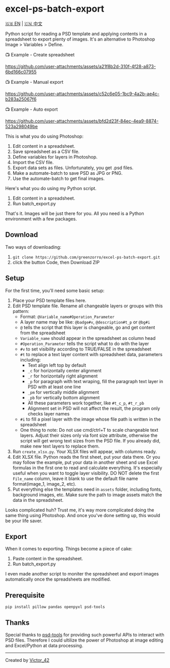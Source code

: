 # excel-ps-batch-export

[🇬🇧 EN](https://github.com/greenzorro/excel-ps-batch-export/blob/main/README.md) | [🇨🇳 中文](https://github.com/greenzorro/excel-ps-batch-export/blob/main/README_ZH_CN.md)

Python script for reading a PSD template and applying contents in a spreadsheet to export plenty of images. It's an alternative to Photoshop Image > Variables > Define.

📺 Example - Create spreadsheet

https://github.com/user-attachments/assets/a21f8b2d-310f-4f28-a873-6bd166c07955

📺 Example - Manual export

https://github.com/user-attachments/assets/c52c6e05-1bc9-4a2b-ae4c-b283a25067f6

📺 Example - Auto export

https://github.com/user-attachments/assets/bfd2d23f-84ec-4ea9-8874-523a298049be

This is what you do using Photoshop:

1. Edit content in a spreadsheet.
2. Save spreadsheet as a CSV file.
3. Define variables for layers in Photoshop.
4. Import the CSV file.
5. Export data sets as files. Unfortunately, you get .psd files.
6. Make a automate-batch to save PSD as JPG or PNG.
7. Use the automate-batch to get final images.

Here's what you do using my Python script.

1. Edit content in a spreadsheet.
2. Run batch_export.py

That's it. Images will be just there for you. All you need is a Python environment with a few packages.

## Download

Two ways of downloading:

1. `git clone https://github.com/greenzorro/excel-ps-batch-export.git`
2. click the button Code, then Download ZIP

## Setup

For the first time, you'll need some basic setup:

1. Place your PSD template files here.
2. Edit PSD template file. Rename all changeable layers or groups with this pattern:
    - Format: `@Variable_name#Operation_Parameter`
    - A layer name may be like: `@badge#v`, `@description#t_p` or `@bg#i`
    - `@` tells the script that this layer is changeable, go and get content from the spreadsheet
    - `Variable_name` should appear in the spreadsheet as column head
    - `#Operation_Parameter` tells the script what to do with the layer
    - `#v` to set visibility according to TRUE/FALSE in the spreadsheet
    - `#t` to replace a text layer content with spreadsheet data, parameters including:
        - Text align left top by default
        - `_c` for horizontally center alignment
        - `_r` for horizontally right alignment
        - `_p` for paragraph with text wraping, fill the paragraph text layer in PSD with at least one line
        - `_pm` for vertically middle alignment
        - `_pb` for vertically bottom alignment
        - All these parameters work together, like `#t_c_p`, `#t_r_pb`
        - Alignment set in PSD will not affect the result, the program only checks layer names
    - `#i` to fill a pixel layer with the image whose file path is written in the spreadsheet
    - One thing to note: Do not use cmd/ctrl+T to scale changeable text layers. Adjust their sizes only via font size attribute, otherwise the script will get wrong text sizes from the PSD file. If you already did, make new text layers to replace them.
3. Run `create_xlsx.py`. Your XLSX files will appear, with columns ready.
4. Edit XLSX file. Python reads the first sheet, put your data there. Or you may follow the example, put your data in another sheet and use Excel formulas in the first one to read and calculate everything. It's especially useful when you want to toggle layer visibility. DO NOT delete the first `File_name` column, leave it blank to use the default file name format(image_1, image_2, etc).
5. Put everything else the templates need in `assets` folder, including fonts, background images, etc. Make sure the path to image assets match the data in the spreadsheet.

Looks complicated huh? Trust me, it's way more complicated doing the same thing using Photoshop. And once you've done setting up, this would be your life saver.

## Export

When it comes to exporting. Things become a piece of cake:

1. Paste content in the spreadsheet.
2. Run batch_export.py

I even made another script to moniter the spreadsheet and export images automatically once the spreadsheets are modified.

## Prerequisite

```
pip install pillow pandas openpyxl psd-tools
```

## Thanks

Special thanks to [psd-tools](https://github.com/psd-tools/psd-tools) for providing such powerful APIs to interact with PSD files. Therefore I could ultilize the power of Photoshop at image editing and Excel/Python at data processing.

---

Created by [Victor_42](https://victor42.work/)
